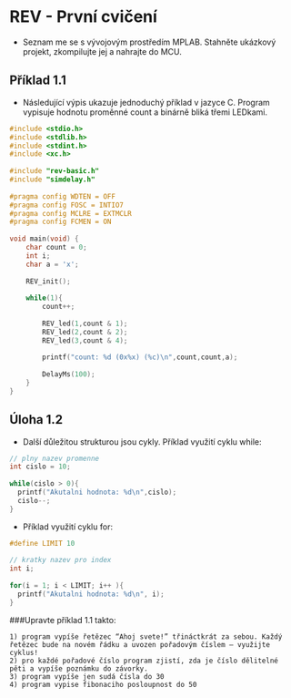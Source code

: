 # REV - První cvičení
- Seznam me se s vývojovým prostředím MPLAB. Stahněte ukázkový projekt, zkompilujte jej a nahrajte do MCU.
## Příklad 1.1
* Následující výpis ukazuje jednoduchý příklad v jazyce C. Program vypisuje hodnotu proměnné count a binárně bliká třemi LEDkami. 
```c
#include <stdio.h>
#include <stdlib.h>
#include <stdint.h>
#include <xc.h>
 
#include "rev-basic.h"
#include "simdelay.h"
 
#pragma config WDTEN = OFF
#pragma config FOSC = INTIO7
#pragma config MCLRE = EXTMCLR
#pragma config FCMEN = ON
 
void main(void) {
    char count = 0;
    int i;
    char a = 'x';
 
    REV_init();
 
    while(1){
        count++;
 
        REV_led(1,count & 1);
        REV_led(2,count & 2);
        REV_led(3,count & 4);
 
        printf("count: %d (0x%x) (%c)\n",count,count,a);
 
        DelayMs(100);
    }
}
```

## Úloha 1.2

* Další důležitou strukturou jsou cykly. Příklad využití cyklu while: 
```c
// plny nazev promenne
int cislo = 10;
 
while(cislo > 0){
  printf("Akutalni hodnota: %d\n",cislo);
  cislo--;
}
```

* Příklad využití cyklu for: 
```c
#define LIMIT 10
 
// kratky nazev pro index
int i;
 
for(i = 1; i < LIMIT; i++ ){
  printf("Akutalni hodnota: %d\n", i);
}
```
###Upravte příklad 1.1 takto:

    1) program vypíše řetězec “Ahoj svete!” třináctkrát za sebou. Každý řetězec bude na novém řádku a uvozen pořadovým číslem – využijte cyklus!
    2) pro každé pořadové číslo program zjistí, zda je číslo dělitelné pěti a vypíše poznámku do závorky.
    3) program vypíše jen sudá čísla do 30
    4) program vypise fibonaciho posloupnost do 50
